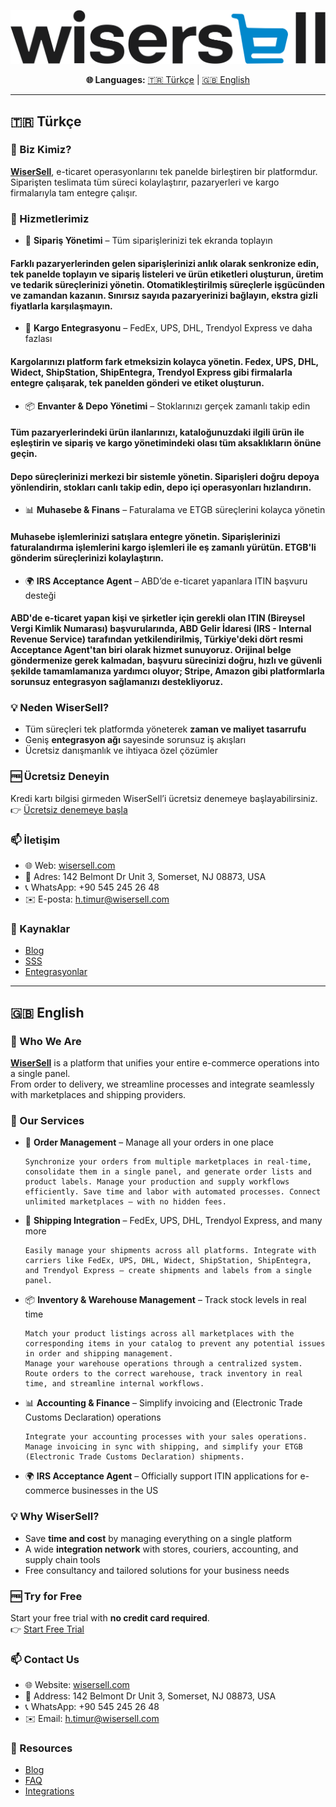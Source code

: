 ![WiserSell Logo](./images/logo.png)

<p align="center">
  <b>🌐 Languages:</b>  
  <a href="#-türkçe">🇹🇷 Türkçe</a> | <a href="#-english">🇬🇧 English</a>
</p>

---

## 🇹🇷 Türkçe

### 🌟 Biz Kimiz?
**[WiserSell](https://www.wisersell.com)**, e-ticaret operasyonlarını tek panelde birleştiren bir platformdur.  
Siparişten teslimata tüm süreci kolaylaştırır, pazaryerleri ve kargo firmalarıyla tam entegre çalışır.  

### 🚀 Hizmetlerimiz
- 🛒 **Sipariş Yönetimi** – Tüm siparişlerinizi tek ekranda toplayın  

#### Farklı pazaryerlerinden gelen siparişlerinizi anlık olarak senkronize edin, tek panelde toplayın ve sipariş listeleri ve ürün etiketleri oluşturun, üretim ve tedarik süreçlerinizi yönetin. Otomatikleştirilmiş süreçlerle işgücünden ve zamandan kazanın. Sınırsız sayıda pazaryerinizi bağlayın, ekstra  gizli fiyatlarla karşılaşmayın.

- 🚚 **Kargo Entegrasyonu** – FedEx, UPS, DHL, Trendyol Express ve daha fazlası  

#### Kargolarınızı platform fark etmeksizin kolayca yönetin. Fedex, UPS, DHL, Widect, ShipStation, ShipEntegra, Trendyol Express gibi firmalarla entegre çalışarak, tek panelden gönderi ve etiket oluşturun.

- 📦 **Envanter & Depo Yönetimi** – Stoklarınızı gerçek zamanlı takip edin  
      
#### Tüm pazaryerlerindeki ürün ilanlarınızı, kataloğunuzdaki ilgili ürün ile eşleştirin ve sipariş ve kargo yönetimindeki olası tüm aksaklıkların önüne geçin.
#### Depo süreçlerinizi merkezi bir sistemle yönetin. Siparişleri doğru depoya yönlendirin, stokları canlı takip edin, depo içi operasyonları hızlandırın.
      
- 📊 **Muhasebe & Finans** – Faturalama ve ETGB süreçlerini kolayca yönetin  

#### Muhasebe işlemlerinizi satışlara entegre yönetin. Siparişlerinizi faturalandırma işlemlerini kargo işlemleri ile eş zamanlı yürütün. ETGB'li gönderim süreçlerinizi kolaylaştırın.

- 🌍 **IRS Acceptance Agent** – ABD’de e-ticaret yapanlara ITIN başvuru desteği  
     
#### ABD'de e-ticaret yapan kişi ve şirketler için gerekli olan ITIN (Bireysel Vergi Kimlik Numarası) başvurularında, ABD Gelir İdaresi (IRS - Internal Revenue Service) tarafından yetkilendirilmiş, Türkiye'deki dört resmi Acceptance Agent'tan biri olarak hizmet sunuyoruz. Orijinal belge göndermenize gerek kalmadan, başvuru sürecinizi doğru, hızlı ve güvenli şekilde tamamlamanıza yardımcı oluyor; Stripe, Amazon gibi platformlarla sorunsuz entegrasyon sağlamanızı destekliyoruz.

### 💡 Neden WiserSell?

- Tüm süreçleri tek platformda yöneterek **zaman ve maliyet tasarrufu**  
- Geniş **entegrasyon ağı** sayesinde sorunsuz iş akışları  
- Ücretsiz danışmanlık ve ihtiyaca özel çözümler  

### 🆓 Ücretsiz Deneyin

Kredi kartı bilgisi girmeden WiserSell’i ücretsiz denemeye başlayabilirsiniz.  
👉 [Ücretsiz denemeye başla](https://www.wisersell.com)

### 📫 İletişim

- 🌐 Web: [wisersell.com](https://www.wisersell.com)  
- 📍 Adres: 142 Belmont Dr Unit 3, Somerset, NJ 08873, USA  
- 📞 WhatsApp: +90 545 245 26 48  
- ✉️ E-posta: h.timur@wisersell.com  

### 📖 Kaynaklar

- [Blog](https://www.wisersell.com/blog)  
- [SSS](https://www.https://www.wisersell.com/sikca-sorulan-sorular/)  
- [Entegrasyonlar](https://www.wisersell.com/entegrasyonlar/)  

---

## 🇬🇧 English

### 🌟 Who We Are
**[WiserSell](https://www.wisersell.com)** is a platform that unifies your entire e-commerce operations into a single panel.  
From order to delivery, we streamline processes and integrate seamlessly with marketplaces and shipping providers.  

### 🚀 Our Services
- 🛒 **Order Management** – Manage all your orders in one place  
      
      Synchronize your orders from multiple marketplaces in real-time, consolidate them in a single panel, and generate order lists and product labels. Manage your production and supply workflows efficiently. Save time and labor with automated processes. Connect unlimited marketplaces — with no hidden fees.

- 🚚 **Shipping Integration** – FedEx, UPS, DHL, Trendyol Express, and many more  

      Easily manage your shipments across all platforms. Integrate with carriers like FedEx, UPS, DHL, Widect, ShipStation, ShipEntegra, and Trendyol Express — create shipments and labels from a single panel.

- 📦 **Inventory & Warehouse Management** – Track stock levels in real time  
      
      Match your product listings across all marketplaces with the corresponding items in your catalog to prevent any potential issues in order and shipping management.
      Manage your warehouse operations through a centralized system. Route orders to the correct warehouse, track inventory in real time, and streamline internal workflows.

- 📊 **Accounting & Finance** – Simplify invoicing and  (Electronic Trade Customs Declaration) operations  

      Integrate your accounting processes with your sales operations. Manage invoicing in sync with shipping, and simplify your ETGB (Electronic Trade Customs Declaration) shipments.

- 🌍 **IRS Acceptance Agent** – Officially support ITIN applications for e-commerce businesses in the US  

### 💡 Why WiserSell?

- Save **time and cost** by managing everything on a single platform  
- A wide **integration network** with stores, couriers, accounting, and supply chain tools  
- Free consultancy and tailored solutions for your business needs  

### 🆓 Try for Free

Start your free trial with **no credit card required**.  
👉 [Start Free Trial](https://www.wisersell.com)

### 📫 Contact Us

- 🌐 Website: [wisersell.com](https://www.wisersell.com)  
- 📍 Address: 142 Belmont Dr Unit 3, Somerset, NJ 08873, USA  
- 📞 WhatsApp: +90 545 245 26 48  
- ✉️ Email: h.timur@wisersell.com

### 📖 Resources

- [Blog](https://www.wisersell.com/en/blog)  
- [FAQ](https://www.wisersell.com/en/frequently-asked-questions/)  
- [Integrations](https://www.wisersell.com/en/integrations/)  
